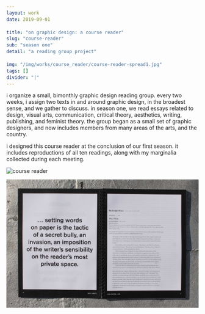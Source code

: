 ```yaml
---
layout: work
date: 2019-09-01

title: "on graphic design: a course reader"
slug: "course-reader"
sub: "season one"
detail: "a reading group project"

img: "/img/works/course_reader/course-reader-spread1.jpg"
tags: []
divider: "|"
---
```


i organize a small, bimonthly graphic design reading group. every two weeks, i assign two texts in and around graphic design, in the broadest sense, and we gather to discuss. in season one, we read essays related to design, visual arts,  communication, critical theory, aesthetics, writing, publishing, and feminist theory. the group began as a small set of graphic designers, and now includes members from many areas of the arts, and the country.

i designed this course reader at the conclusion of our first season. it includes reproductions of all ten readings, along with my marginalia collected during each meeting.

![course reader](/img/works/course_reader/course-reader-cover.jpg)

![course reader](/img/works/course_reader/course-reader-spread2.jpg)
